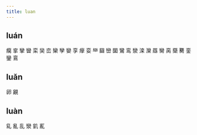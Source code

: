 ```yaml
---
title: luan
---
```


## luán
癵
挛
攣
曫
栾
奱
峦
欒
孿
孌
孪
癴
娈
龻
圝
巒
圞
鸞
鸾
灓
滦
灤
羉
臠
脔
虊
臡
銮
鑾
鵉
## luǎn
卵
覶
## luàn
乿
亂
乱
灓
釠
薍
